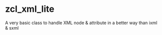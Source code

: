 # zcl_xml_lite
A very basic class to handle XML node &amp; attribute in a better way than ixml &amp; sxml
